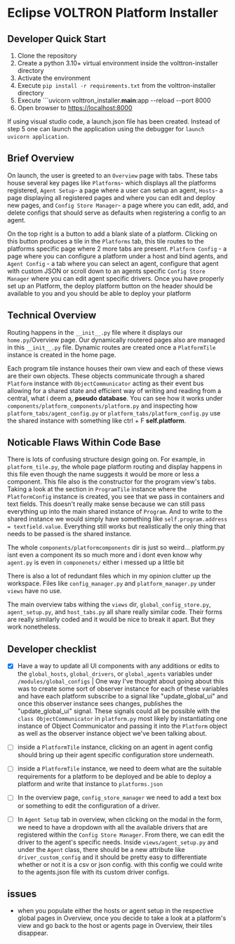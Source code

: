 # Eclipse VOLTRON Platform Installer

## Developer Quick Start

1. Clone the repository
2. Create a python 3.10+ virtual environment inside the volttron-installer directory
3. Activate the environment
4. Execute ```pip install -r requirements.txt``` from the volttron-installer directory
5. Execute ```uvicorn volttron_installer.__main__:app --reload --port 8000
6. Open browser to [https://localhost:8000](https://localhost:8000)

If using visual studio code, a launch.json file has been created.  Instead of step 5 one can
launch the application using the debugger for `launch uvicorn application`.

## Brief Overview

On launch, the user is greeted to an `Overview` page with tabs. These tabs house several key pages like `Platforms`- which displays all the platforms registered, `Agent Setup`- a page where a user can setup an agent, `Hosts`- a page displaying all registered pages and where you can edit and deploy new pages, and `Config Store Manager`- a page where you can edit, add, and delete configs that should serve as defaults when registering a config to an agent.

On the top right is a button to add a blank slate of a platform. Clicking on this button produces a tile in the `Platforms` tab, this tile routes to the platforms specific page where 2 more tabs are present. `Platform Config` - a page where you can configure a platform under a host and bind agents, and `Agent Config` - a tab where you can select an agent, configure that agent with custom JSON or scroll down to an agents specific `Config Store Manager` where you can edit agent specific drivers. Once you have properly set up an Platform, the deploy platform button on the header should be available to you and you should be able to deploy your platform

## Technical Overview

Routing happens in the `__init__.py` file where it displays our `home.py`/Overview page. Our dynamically routered pages also are managed in this `__init__.py` file. Dynamic routes are created once a `PlatformTile` instance is created in the home page.

Each program tile instance houses their own view and each of these views are their own objects. These objects communicate through a shared `Platform` instance with `ObjectCommunicator` acting as their event bus allowing for a shared state and efficient way of writing and reading from a central, what i deem a, __pseudo database__. You can see how it works under `components/platform_components/platform.py` and inspecting how `platform_tabs/agent_config.py` or `platform_tabs/platform_config.py` use the shared instance with something like ctrl + F __self.platform__.

## Noticable Flaws Within Code Base

There is lots of confusing structure design going on. For example, in `platform_tile.py`, the whole page platform routing and display happens in this file even though the name suggests it would be more or less a component. This file also is the constructor for the program view's tabs. Taking a look at the section in `ProgramTile` instance where the `PlatformConfig` instance is created, you see that we pass in containers and text fields. This doesn't really make sense because we can still pass everything up into the main shared instance of `Program`. And to write to the shared instance we would simply have something like `self.program.address = textfield.value`. Everything still works but realistically the only thing that needs to be passed is the shared instance.

The whole `components/platformcomponents` dir is just so weird... platform.py isnt even a component its so much more and i dont even know why `agent.py` is even in `componenets/` either i messed up a little bit

There is also a lot of redundant files which in my opinion clutter up the workspace. Files like `config_manager.py` and `platform_manager.py` under `views` have no use.

The main overview tabs withing the `views` dir, `global_config_store.py`, `agent_setup.py`, and `host_tabs.py` all share really similar code. Their forms are really similarly coded and it would be nice to break it apart. But they work nonetheless.

## Developer checklist

- [x] Have a way to update all UI components with any additions or edits to the `global_hosts`, `global_drivers`, or `global_agents` variables under `/modules/global_configs` | One way I've thought about going about this was to create some sort of observer instance for each of these variables and have each platform subscribe to a signal like "update_global_ui" and once this observer instance sees changes, publishes the "update_global_ui" signal. These signals could all be possible with the `class ObjectCommunicator` in `platform.py` most likely by instantiating one instance of Object Communicator and passing it into the `Platform` object as well as the observer instance object we've been talking about.

- [ ] inside a `PlatformTile` instance, clicking on an agent in agent config should bring up their agent specific configuration store underneath.

- [ ] inside a `PlatformTile` instance, we need to deem what are the suitable requirements for a platform to be deployed and be able to deploy a platform and write that instance to `platforms.json`

- [ ] In the overview page, `config_store_manager` we need to add a text box or something to edit the configuration of a driver.

- [ ] In `Agent Setup` tab in overview, when clicking on the modal in the form, we need to have a dropdown with all the available drivers that are registered within the `Config Store Manager`. From there, we can edit the driver to the agent's specific needs. Inside `views/agent_setup.py` and under the `Agent` class, there should be a new attribute like `driver_custom_config` and it should be pretty easy to differentiate whether or not it is a csv or json config. with this config we could write to the agents.json file with its custom driver configs.

## issues

- when you populate either the hosts or agent setup in the respective global pages in Overview, once you decide
to take a look at a platform's view and go back to the host or agents page in Overview, their tiles disappear.

<!-- # volttron-installer
### Installing Prerequisites
1. Ensure that Python version 3.10[^1] is installed by running `python3.10 --version`
   - If Python 3.10 is not installed, add the deadsnakes PPA by running `sudo add-apt-repository ppa:deadsnakes/ppa`
   - Run `sudo apt update` to refresh the cache.
   - Install Python 3.10 by running `sudo apt install python3.10`
   - Validate that Python 3.10 was installed by running `python3.10 --version`
2. Ensure that curl is installed on the system by running `curl --version`
   - If curl is not installed, run `sudo apt install curl` to install it.
### Running the Script
1. Run the command `python3 <(curl -sSL https://raw.githubusercontent.com/VOLTTRON/volttron-installer/develop/web.py)`
   - Installs the ansible, git, pexpect, pip and python3.10-venv packages if they are not already installed
   - Creates and activates a virtual environment in the directory where the script was ran
   - Installs the volttron-ansible collection
   - Prompts user to choose the amount of instances they want installed (maximum of 5)
   - Starts a web server and opens the default browser, pointing to 'http://localhost:8080'
2. Navigating the Web Page - 1 instance
   - Enter password then click 'Install Base Requirements' to install what is needed for volttron
   - After the base requirements have been installed, click 'Create Instance' to create and run the instance
   - After installation, pick whatever services are needed for the instance and click 'Install Services'
   - Start and stop buttons for the instance are show on the bottom of the page
3. Navigating the Web Page - Multiple Instances
   - Pick what services are needed for each instance and click 'Configure Instance'
   - Navigate to the bottom of the page to enter your password, then click 'Install All Instances'
   - Start and stop buttons are provided under 'Configure Instance' for each instance
[^1]: Any version of Python greater than 3.10 will work -->

